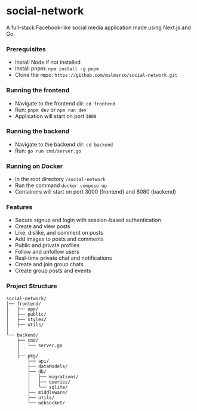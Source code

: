 # social-network

A full-stack Facebook-like social media application made using Next.js and Go.

### Prerequisites

- Install Node if not installed
- Install pnpm:
  `npm install -g pnpm`
- Clone the repo: `https://github.com/malmarzo/social-network.git`

### Running the frontend

- Navigate to the frontend dir: `cd frontend`
- Run: `pnpm dev` or `npm run dev`
- Application will start on port `3000`

### Running the backend

- Navigate to the backend dir: `cd backend`
- Run: `go run cmd/server.go`

### Running on Docker
- In the root directory `/social-network`
- Run the command `docker compose up`
- Containers will start on port 3000 (frontend) and 8080 (backend)


### Features
- Secure signup and login with session-based authentication
- Create and view posts
- Like, dislike, and comment on posts
- Add images to posts and comments
- Public and private profiles
- Follow and unfollow users
- Real-time private chat and notifications
- Create and join group chats
- Create group posts and events




### Project Structure

```
social-network/
│── frontend/
│   ├── app/
│   ├── public/
│   ├── styles/
│   ├── utils/
│
└── backend/
    ├── cmd/
    │   └── server.go
    │
    ├── pkg/
        ├── api/
        ├── dataModels/
        ├── db/
        │   ├── migrations/
        │   ├── queries/
        │   └── sqlite/
        ├── middleware/
        ├── utils/
        └── websocket/
```

